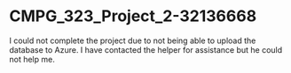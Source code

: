 # CMPG_323_Project_2-32136668

I could not complete the project due to not being able to upload the database to Azure. I have contacted the helper for assistance but he could not help me.
